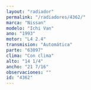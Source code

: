 ```yaml
---
layout: "radiador"
permalink: "/radiadores/4362/"
marca: "Nissan"
modelo: "Ichi Van"
ano: "1993"
motor: "L4 2.4"
transmision: "Automática"
parte: "63097"
clima: "Con clima"
alto: "14 1/4"
ancho: "21 7/16"
observaciones: ""
id: "4362"
---
```


